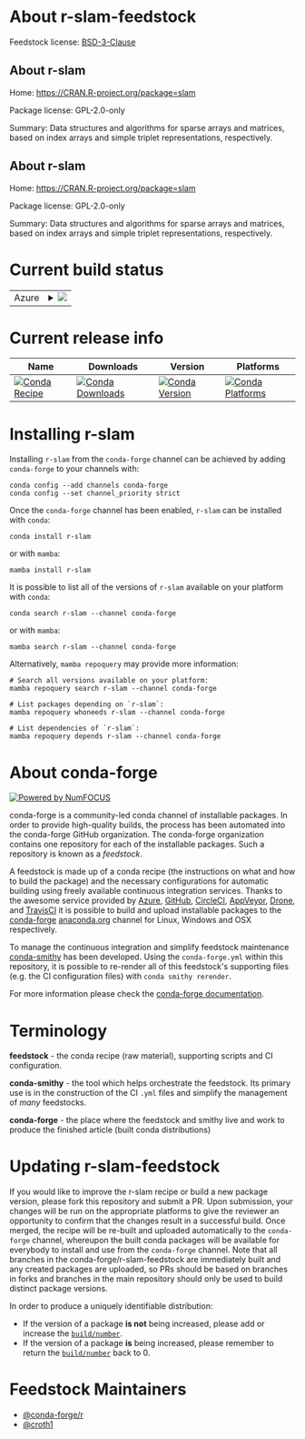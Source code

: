 About r-slam-feedstock
======================

Feedstock license: [BSD-3-Clause](https://github.com/conda-forge/r-slam-feedstock/blob/main/LICENSE.txt)


About r-slam
------------

Home: https://CRAN.R-project.org/package=slam

Package license: GPL-2.0-only

Summary: Data structures and algorithms for sparse arrays and matrices, based on index arrays and simple triplet representations, respectively.

About r-slam
------------

Home: https://CRAN.R-project.org/package=slam

Package license: GPL-2.0-only

Summary: Data structures and algorithms for sparse arrays and matrices, based on index arrays and simple triplet representations, respectively.

Current build status
====================


<table>
    
  <tr>
    <td>Azure</td>
    <td>
      <details>
        <summary>
          <a href="https://dev.azure.com/conda-forge/feedstock-builds/_build/latest?definitionId=1626&branchName=main">
            <img src="https://dev.azure.com/conda-forge/feedstock-builds/_apis/build/status/r-slam-feedstock?branchName=main">
          </a>
        </summary>
        <table>
          <thead><tr><th>Variant</th><th>Status</th></tr></thead>
          <tbody><tr>
              <td>linux_64_r_base4.3</td>
              <td>
                <a href="https://dev.azure.com/conda-forge/feedstock-builds/_build/latest?definitionId=1626&branchName=main">
                  <img src="https://dev.azure.com/conda-forge/feedstock-builds/_apis/build/status/r-slam-feedstock?branchName=main&jobName=linux&configuration=linux%20linux_64_r_base4.3" alt="variant">
                </a>
              </td>
            </tr><tr>
              <td>linux_64_r_base4.4</td>
              <td>
                <a href="https://dev.azure.com/conda-forge/feedstock-builds/_build/latest?definitionId=1626&branchName=main">
                  <img src="https://dev.azure.com/conda-forge/feedstock-builds/_apis/build/status/r-slam-feedstock?branchName=main&jobName=linux&configuration=linux%20linux_64_r_base4.4" alt="variant">
                </a>
              </td>
            </tr><tr>
              <td>linux_aarch64_r_base4.3</td>
              <td>
                <a href="https://dev.azure.com/conda-forge/feedstock-builds/_build/latest?definitionId=1626&branchName=main">
                  <img src="https://dev.azure.com/conda-forge/feedstock-builds/_apis/build/status/r-slam-feedstock?branchName=main&jobName=linux&configuration=linux%20linux_aarch64_r_base4.3" alt="variant">
                </a>
              </td>
            </tr><tr>
              <td>linux_aarch64_r_base4.4</td>
              <td>
                <a href="https://dev.azure.com/conda-forge/feedstock-builds/_build/latest?definitionId=1626&branchName=main">
                  <img src="https://dev.azure.com/conda-forge/feedstock-builds/_apis/build/status/r-slam-feedstock?branchName=main&jobName=linux&configuration=linux%20linux_aarch64_r_base4.4" alt="variant">
                </a>
              </td>
            </tr><tr>
              <td>linux_ppc64le_r_base4.3</td>
              <td>
                <a href="https://dev.azure.com/conda-forge/feedstock-builds/_build/latest?definitionId=1626&branchName=main">
                  <img src="https://dev.azure.com/conda-forge/feedstock-builds/_apis/build/status/r-slam-feedstock?branchName=main&jobName=linux&configuration=linux%20linux_ppc64le_r_base4.3" alt="variant">
                </a>
              </td>
            </tr><tr>
              <td>linux_ppc64le_r_base4.4</td>
              <td>
                <a href="https://dev.azure.com/conda-forge/feedstock-builds/_build/latest?definitionId=1626&branchName=main">
                  <img src="https://dev.azure.com/conda-forge/feedstock-builds/_apis/build/status/r-slam-feedstock?branchName=main&jobName=linux&configuration=linux%20linux_ppc64le_r_base4.4" alt="variant">
                </a>
              </td>
            </tr><tr>
              <td>osx_64_r_base4.3</td>
              <td>
                <a href="https://dev.azure.com/conda-forge/feedstock-builds/_build/latest?definitionId=1626&branchName=main">
                  <img src="https://dev.azure.com/conda-forge/feedstock-builds/_apis/build/status/r-slam-feedstock?branchName=main&jobName=osx&configuration=osx%20osx_64_r_base4.3" alt="variant">
                </a>
              </td>
            </tr><tr>
              <td>osx_64_r_base4.4</td>
              <td>
                <a href="https://dev.azure.com/conda-forge/feedstock-builds/_build/latest?definitionId=1626&branchName=main">
                  <img src="https://dev.azure.com/conda-forge/feedstock-builds/_apis/build/status/r-slam-feedstock?branchName=main&jobName=osx&configuration=osx%20osx_64_r_base4.4" alt="variant">
                </a>
              </td>
            </tr><tr>
              <td>osx_arm64_r_base4.3</td>
              <td>
                <a href="https://dev.azure.com/conda-forge/feedstock-builds/_build/latest?definitionId=1626&branchName=main">
                  <img src="https://dev.azure.com/conda-forge/feedstock-builds/_apis/build/status/r-slam-feedstock?branchName=main&jobName=osx&configuration=osx%20osx_arm64_r_base4.3" alt="variant">
                </a>
              </td>
            </tr><tr>
              <td>osx_arm64_r_base4.4</td>
              <td>
                <a href="https://dev.azure.com/conda-forge/feedstock-builds/_build/latest?definitionId=1626&branchName=main">
                  <img src="https://dev.azure.com/conda-forge/feedstock-builds/_apis/build/status/r-slam-feedstock?branchName=main&jobName=osx&configuration=osx%20osx_arm64_r_base4.4" alt="variant">
                </a>
              </td>
            </tr><tr>
              <td>win_64_r_base4.3</td>
              <td>
                <a href="https://dev.azure.com/conda-forge/feedstock-builds/_build/latest?definitionId=1626&branchName=main">
                  <img src="https://dev.azure.com/conda-forge/feedstock-builds/_apis/build/status/r-slam-feedstock?branchName=main&jobName=win&configuration=win%20win_64_r_base4.3" alt="variant">
                </a>
              </td>
            </tr><tr>
              <td>win_64_r_base4.4</td>
              <td>
                <a href="https://dev.azure.com/conda-forge/feedstock-builds/_build/latest?definitionId=1626&branchName=main">
                  <img src="https://dev.azure.com/conda-forge/feedstock-builds/_apis/build/status/r-slam-feedstock?branchName=main&jobName=win&configuration=win%20win_64_r_base4.4" alt="variant">
                </a>
              </td>
            </tr>
          </tbody>
        </table>
      </details>
    </td>
  </tr>
</table>

Current release info
====================

| Name | Downloads | Version | Platforms |
| --- | --- | --- | --- |
| [![Conda Recipe](https://img.shields.io/badge/recipe-r--slam-green.svg)](https://anaconda.org/conda-forge/r-slam) | [![Conda Downloads](https://img.shields.io/conda/dn/conda-forge/r-slam.svg)](https://anaconda.org/conda-forge/r-slam) | [![Conda Version](https://img.shields.io/conda/vn/conda-forge/r-slam.svg)](https://anaconda.org/conda-forge/r-slam) | [![Conda Platforms](https://img.shields.io/conda/pn/conda-forge/r-slam.svg)](https://anaconda.org/conda-forge/r-slam) |

Installing r-slam
=================

Installing `r-slam` from the `conda-forge` channel can be achieved by adding `conda-forge` to your channels with:

```
conda config --add channels conda-forge
conda config --set channel_priority strict
```

Once the `conda-forge` channel has been enabled, `r-slam` can be installed with `conda`:

```
conda install r-slam
```

or with `mamba`:

```
mamba install r-slam
```

It is possible to list all of the versions of `r-slam` available on your platform with `conda`:

```
conda search r-slam --channel conda-forge
```

or with `mamba`:

```
mamba search r-slam --channel conda-forge
```

Alternatively, `mamba repoquery` may provide more information:

```
# Search all versions available on your platform:
mamba repoquery search r-slam --channel conda-forge

# List packages depending on `r-slam`:
mamba repoquery whoneeds r-slam --channel conda-forge

# List dependencies of `r-slam`:
mamba repoquery depends r-slam --channel conda-forge
```


About conda-forge
=================

[![Powered by
NumFOCUS](https://img.shields.io/badge/powered%20by-NumFOCUS-orange.svg?style=flat&colorA=E1523D&colorB=007D8A)](https://numfocus.org)

conda-forge is a community-led conda channel of installable packages.
In order to provide high-quality builds, the process has been automated into the
conda-forge GitHub organization. The conda-forge organization contains one repository
for each of the installable packages. Such a repository is known as a *feedstock*.

A feedstock is made up of a conda recipe (the instructions on what and how to build
the package) and the necessary configurations for automatic building using freely
available continuous integration services. Thanks to the awesome service provided by
[Azure](https://azure.microsoft.com/en-us/services/devops/), [GitHub](https://github.com/),
[CircleCI](https://circleci.com/), [AppVeyor](https://www.appveyor.com/),
[Drone](https://cloud.drone.io/welcome), and [TravisCI](https://travis-ci.com/)
it is possible to build and upload installable packages to the
[conda-forge](https://anaconda.org/conda-forge) [anaconda.org](https://anaconda.org/)
channel for Linux, Windows and OSX respectively.

To manage the continuous integration and simplify feedstock maintenance
[conda-smithy](https://github.com/conda-forge/conda-smithy) has been developed.
Using the ``conda-forge.yml`` within this repository, it is possible to re-render all of
this feedstock's supporting files (e.g. the CI configuration files) with ``conda smithy rerender``.

For more information please check the [conda-forge documentation](https://conda-forge.org/docs/).

Terminology
===========

**feedstock** - the conda recipe (raw material), supporting scripts and CI configuration.

**conda-smithy** - the tool which helps orchestrate the feedstock.
                   Its primary use is in the construction of the CI ``.yml`` files
                   and simplify the management of *many* feedstocks.

**conda-forge** - the place where the feedstock and smithy live and work to
                  produce the finished article (built conda distributions)


Updating r-slam-feedstock
=========================

If you would like to improve the r-slam recipe or build a new
package version, please fork this repository and submit a PR. Upon submission,
your changes will be run on the appropriate platforms to give the reviewer an
opportunity to confirm that the changes result in a successful build. Once
merged, the recipe will be re-built and uploaded automatically to the
`conda-forge` channel, whereupon the built conda packages will be available for
everybody to install and use from the `conda-forge` channel.
Note that all branches in the conda-forge/r-slam-feedstock are
immediately built and any created packages are uploaded, so PRs should be based
on branches in forks and branches in the main repository should only be used to
build distinct package versions.

In order to produce a uniquely identifiable distribution:
 * If the version of a package **is not** being increased, please add or increase
   the [``build/number``](https://docs.conda.io/projects/conda-build/en/latest/resources/define-metadata.html#build-number-and-string).
 * If the version of a package **is** being increased, please remember to return
   the [``build/number``](https://docs.conda.io/projects/conda-build/en/latest/resources/define-metadata.html#build-number-and-string)
   back to 0.

Feedstock Maintainers
=====================

* [@conda-forge/r](https://github.com/orgs/conda-forge/teams/r/)
* [@croth1](https://github.com/croth1/)

